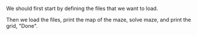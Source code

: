 <!--title={Main}-->

<!--badges={Python:30}-->

<!--concepts={File Input Output}-->

We should first start by defining the files that we want to load.

Then we load the files, print the map of the maze, solve maze, and print the grid, "Done". 

